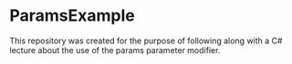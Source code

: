 # ParamsExample
This repository was created for the purpose of following along with a C# lecture about the use of the params parameter modifier.